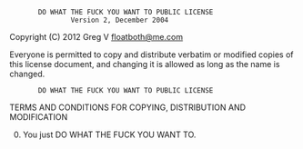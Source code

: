            DO WHAT THE FUCK YOU WANT TO PUBLIC LICENSE
                   Version 2, December 2004

Copyright (C) 2012 Greg V <floatboth@me.com>

Everyone is permitted to copy and distribute verbatim or modified
copies of this license document, and changing it is allowed as long
as the name is changed.

           DO WHAT THE FUCK YOU WANT TO PUBLIC LICENSE
  TERMS AND CONDITIONS FOR COPYING, DISTRIBUTION AND MODIFICATION

 0. You just DO WHAT THE FUCK YOU WANT TO.